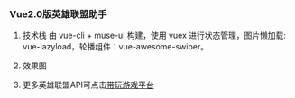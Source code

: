 ### Vue2.0版英雄联盟助手
1. 技术栈
由 vue-cli + muse-ui 构建，使用 vuex 进行状态管理，图片懒加载: vue-lazyload，轮播组件：vue-awesome-swiper。
2. 效果图

3. 更多英雄联盟API可点击[带玩游戏平台](http://www.games-cube.com/)
